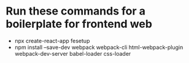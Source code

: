 # Run these commands for a boilerplate for frontend web

- npx create-react-app fesetup
- npm install –save-dev webpack webpack-cli html-webpack-plugin webpack-dev-server babel-loader css-loader
